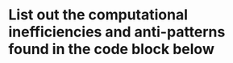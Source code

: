 <h1>List out the computational inefficiencies and anti-patterns found in the code block below</h1>


